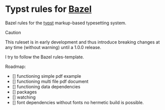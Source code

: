 # Typst rules for [Bazel](https://bazel.buid)

Bazel rules for the [typst](https://typst.app) markup-based typesetting system.

> [!CAUTION]
> This ruleset is in early development and thus introduce
> breaking changes at any time (without warning) until a 1.0.0 release.

I try to follow the Bazel rules-template.

Roadmap:

- [] functioning simple pdf example
- [] functioning multi file pdf document
- [] functioning data dependencies
- [] packages
- [] watching
- [] font dependencies without fonts no hermetic build is possible.

